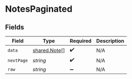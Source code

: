 # NotesPaginated


## Fields

| Field                                        | Type                                         | Required                                     | Description                                  |
| -------------------------------------------- | -------------------------------------------- | -------------------------------------------- | -------------------------------------------- |
| `data`                                       | [shared.Note](../../models/shared/note.md)[] | :heavy_check_mark:                           | N/A                                          |
| `nextPage`                                   | *string*                                     | :heavy_check_mark:                           | N/A                                          |
| `raw`                                        | *string*                                     | :heavy_minus_sign:                           | N/A                                          |